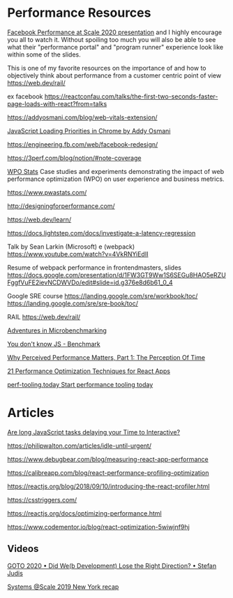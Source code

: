 # Performance Resources

[Facebook Performance at Scale 2020 presentation](https://www.facebook.com/watch/live/?v=3401116383446885&ref=watch_permalink) and I highly encourage you all to watch it. Without spoiling too much you will also be able to see what their "performance portal" and "program runner" experience look like within some of the slides.

This is one of my favorite resources on the importance of and how to objectively think about performance from a customer centric point of view
https://web.dev/rail/

ex facebook https://reactconfau.com/talks/the-first-two-seconds-faster-page-loads-with-react?from=talks

https://addyosmani.com/blog/web-vitals-extension/

[JavaScript Loading Priorities in Chrome by Addy Osmani](https://medium.com/dev-channel/javascript-loading-priorities-in-chrome-57c54cfa6672)

https://engineering.fb.com/web/facebook-redesign/

https://3perf.com/blog/notion/#note-coverage

[WPO Stats](https://wpostats.com/) Case studies and experiments demonstrating the impact of web performance optimization (WPO) on user experience and business metrics.

https://www.pwastats.com/

http://designingforperformance.com/

https://web.dev/learn/

https://docs.lightstep.com/docs/investigate-a-latency-regression

Talk by Sean Larkin (Microsoft) e (webpack)
https://www.youtube.com/watch?v=4VkRNYiEdII

Resume of webpack performance in frontendmasters, slides https://docs.google.com/presentation/d/1FW3GT9Ww1S6SEGu8HAO5eRZUFggfVuFE2ievNCDWVDo/edit#slide=id.g376e8d6b61_0_4

Google SRE course https://landing.google.com/sre/workbook/toc/
https://landing.google.com/sre/sre-book/toc/

RAIL https://web.dev/rail/

[Adventures in Microbenchmarking](https://tomdale.net/2017/07/adventures-in-microbenchmarking/#the-case-of-the-turbo-eval)

[You don't know JS - Benchmark](https://rileygelwicks.gitbooks.io/you-dont-know-js/content/async%20&%20performance/ch6.html)

[Why Perceived Performance Matters, Part 1: The Perception Of Time](https://www.smashingmagazine.com/2015/09/why-performance-matters-the-perception-of-time/)

[21 Performance Optimization Techniques for React Apps](https://www.codementor.io/blog/react-optimization-5wiwjnf9hj)

[perf-tooling.today Start performance tooling today](https://www.perf-tooling.today/)

# Articles 
[Are long JavaScript tasks delaying your Time to Interactive?](https://web.dev/about/)

https://philipwalton.com/articles/idle-until-urgent/

https://www.debugbear.com/blog/measuring-react-app-performance

https://calibreapp.com/blog/react-performance-profiling-optimization

https://reactjs.org/blog/2018/09/10/introducing-the-react-profiler.html

https://csstriggers.com/

https://reactjs.org/docs/optimizing-performance.html

https://www.codementor.io/blog/react-optimization-5wiwjnf9hj

## Videos

[GOTO 2020 • Did We(b Development) Lose the Right Direction? • Stefan Judis](https://www.youtube.com/watch?v=0Vtoblyq8fE)

[Systems @Scale 2019 New York recap](https://engineering.fb.com/2019/10/15/networking-traffic/systems-scale-2019/)

